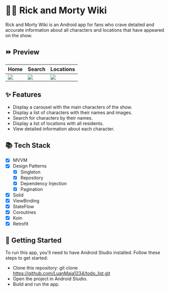 # 👴👦 Rick and Morty Wiki

Rick and Morty Wiki is an Android app for fans who crave detailed and accurate information about all characters and locations that have appeared on the show.

## ⏩ Preview

Home  | Search | Locations
------------- | ------------- | -------------
![](https://github.com/LuanMaia1234/rick_and_morty_wiki/blob/main/assets/preview/home.gif?raw=true) | ![](https://github.com/LuanMaia1234/rick_and_morty_wiki/blob/main/assets/preview/search.gif?raw=true) | ![](https://github.com/LuanMaia1234/rick_and_morty_wiki/blob/main/assets/preview/location.gif?raw=true)

## ✨ Features
 - Display a carousel with the main characters of the show.
 - Display a list of characters with their names and images.
 - Search for characters by their names.
 - Display a list of locations with all residents.
 - View detailed information about each character.

## 📚 Tech Stack

- [X] MVVM
- [X] Design Patterns
    - [X] Singleton
    - [X] Repository
    - [X] Dependency Injection
    - [X] Pagination 
- [X] Solid
- [X] ViewBinding
- [X] StateFlow
- [X] Coroutines
- [X] Koin 
- [X] Retrofit

## 🚀 Getting Started

To run this app, you'll need to have Android Studio installed. Follow these steps to get started:

 - Clone this repository: git clone https://github.com/LuanMaia1234/todo_list.git
 - Open the project in Android Studio.
 - Build and run the app.
